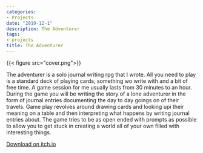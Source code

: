 ```yaml
---
categories:
- Projects
date: "2019-12-1"
description: The Adventurer
tags:
- projects
title: The Adventurer
---
```


{{< figure src="cover.png">}}

The adventurer is a solo journal writing rpg that I wrote. All you need to play is a standard deck of playing cards, something wo write with and a bit of free time. A game session for me usually lasts from 30 minutes to an hour. During the game you will be writing the story of a lone adventurer in the form of journal entries documenting the day to day goings on of their travels. Game play revolves around drawing cards and looking upi their meaning on a table and then interpreting what happens by writing journal entries about. The game tries to be as open ended with prompts as possible to allow you to get stuck in creating a world all of your own filled with interesting things.  

<a href="https://jameschip.itch.io/the-adventurer">Download on itch.io</a>

